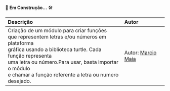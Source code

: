 🚧 **Em Construção...** 🛠️

| Descrição | Autor |
:----------  | :----------
Criação de um módulo para criar funções<br> que representem letras e/ou números em plataforma<br> gráfica usando a biblioteca turtle. Cada função representa <br>uma letra ou número.Para usar, basta importar o módulo <br>e chamar a função referente a letra ou numero desejado.<br> | Autor: [Marcio Maia](https://github.com/casodio)
